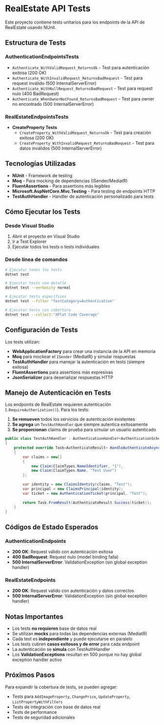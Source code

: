 # RealEstate API Tests

Este proyecto contiene tests unitarios para los endpoints de la API de RealEstate usando NUnit.

## Estructura de Tests

### AuthenticationEndpointsTests
- `Authenticate_WithValidRequest_ReturnsOk` - Test para autenticación exitosa (200 OK)
- `Authenticate_WithInvalidRequest_ReturnsBadRequest` - Test para request inválido (500 InternalServerError)
- `Authenticate_WithNullRequest_ReturnsBadRequest` - Test para request nulo (400 BadRequest)
- `Authenticate_WhenOwnerNotFound_ReturnsBadRequest` - Test para owner no encontrado (500 InternalServerError)

### RealEstateEndpointsTests
- **CreateProperty Tests**
  - `CreateProperty_WithValidRequest_ReturnsOk` - Test para creación exitosa (200 OK)
  - `CreateProperty_WithInvalidRequest_ReturnsBadRequest` - Test para datos inválidos (500 InternalServerError)

## Tecnologías Utilizadas

- **NUnit** - Framework de testing
- **Moq** - Para mocking de dependencias (ISender/MediatR)
- **FluentAssertions** - Para assertions más legibles
- **Microsoft.AspNetCore.Mvc.Testing** - Para testing de endpoints HTTP
- **TestAuthHandler** - Handler de autenticación personalizado para tests

## Cómo Ejecutar los Tests

### Desde Visual Studio
1. Abrir el proyecto en Visual Studio
2. Ir a Test Explorer
3. Ejecutar todos los tests o tests individuales

### Desde línea de comandos
```bash
# Ejecutar todos los tests
dotnet test

# Ejecutar tests con detalle
dotnet test --verbosity normal

# Ejecutar tests específicos
dotnet test --filter "TestCategory=Authentication"

# Ejecutar tests con cobertura
dotnet test --collect:"XPlat Code Coverage"
```

## Configuración de Tests

Los tests utilizan:
- **WebApplicationFactory** para crear una instancia de la API en memoria
- **Moq** para mockear el `ISender` (MediatR) y simular respuestas
- **TestAuthHandler** para manejar la autenticación en tests (siempre exitosa)
- **FluentAssertions** para assertions más expresivas
- **JsonSerializer** para deserializar respuestas HTTP

## Manejo de Autenticación en Tests

Los endpoints de RealEstate requieren autenticación (`.RequireAuthorization()`). Para los tests:

1. **Se remueven** todos los servicios de autenticación existentes
2. **Se agrega** un `TestAuthHandler` que siempre autentica exitosamente
3. **Se proporcionan** claims de prueba para simular un usuario autenticado

```csharp
public class TestAuthHandler : AuthenticationHandler<AuthenticationSchemeOptions>
{
    protected override Task<AuthenticateResult> HandleAuthenticateAsync()
    {
        var claims = new[]
        {
            new Claim(ClaimTypes.NameIdentifier, "1"),
            new Claim(ClaimTypes.Name, "Test User")
        };
        
        var identity = new ClaimsIdentity(claims, "Test");
        var principal = new ClaimsPrincipal(identity);
        var ticket = new AuthenticationTicket(principal, "Test");
        
        return Task.FromResult(AuthenticateResult.Success(ticket));
    }
}
```

## Códigos de Estado Esperados

### AuthenticationEndpoints
- **200 OK**: Request válido con autenticación exitosa
- **400 BadRequest**: Request nulo (model binding falla)
- **500 InternalServerError**: ValidationException (sin global exception handler)

### RealEstateEndpoints
- **200 OK**: Request válido con autenticación y datos correctos
- **500 InternalServerError**: ValidationException (sin global exception handler)

## Notas Importantes

- Los tests **no requieren** base de datos real
- Se utilizan **mocks** para todas las dependencias externas (MediatR)
- Cada test es **independiente** y puede ejecutarse en paralelo
- Los tests cubren **casos exitosos y de error** para cada endpoint
- La autenticación se **simula** con TestAuthHandler
- Los **ValidationExceptions** resultan en 500 porque no hay global exception handler activo

## Próximos Pasos

Para expandir la cobertura de tests, se pueden agregar:
- Tests para `AddImageProperty`, `ChangePrice`, `UpdateProperty`, `ListPropertyWithFilters`
- Tests de integración con base de datos real
- Tests de performance
- Tests de seguridad adicionales
